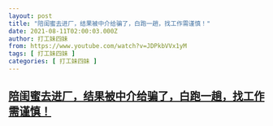 ```yaml
---
layout: post
title: "陪闺蜜去进厂，结果被中介给骗了，白跑一趟，找工作需谨慎！"
date: 2021-08-11T02:00:03.000Z
author: 打工妹四妹
from: https://www.youtube.com/watch?v=JDPkbVVx1yM
tags: [ 打工妹四妹 ]
categories: [ 打工妹四妹 ]
---
```

<!--1628647203000-->
[陪闺蜜去进厂，结果被中介给骗了，白跑一趟，找工作需谨慎！](https://www.youtube.com/watch?v=JDPkbVVx1yM)
------

<div>

</div>
